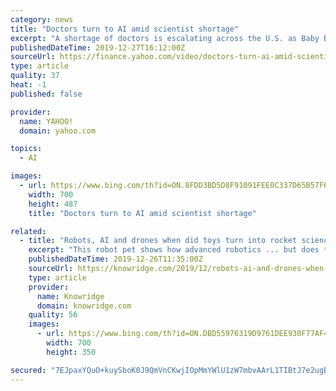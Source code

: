 ```yaml
---
category: news
title: "Doctors turn to AI amid scientist shortage"
excerpt: "A shortage of doctors is escalating across the U.S. as Baby Boomers continue to live longer. Pathologists, the scientists who study disease, have been hit particularly hard, leaving companies looking to incorporate artificial intelligence into disease scanning. Yahoo Finance’s Dan Roberts, Heidi Chung and Anjalee Khemlani discuss on YFi AM."
publishedDateTime: 2019-12-27T16:12:00Z
sourceUrl: https://finance.yahoo.com/video/doctors-turn-ai-amid-scientist-161227530.html
type: article
quality: 37
heat: -1
published: false

provider:
  name: YAHOO!
  domain: yahoo.com

topics:
  - AI

images:
  - url: https://www.bing.com/th?id=ON.8FDD3BD5D8F91091FEE0C337D65B57F6
    width: 700
    height: 487
    title: "Doctors turn to AI amid scientist shortage"

related:
  - title: "Robots, AI and drones when did toys turn into rocket science"
    excerpt: "This robot pet shows how advanced robotics ... but does that mean they’re getting better? Various reports indicate in 2020, artificial intelligence (AI) and machine learning will continue to be pervasive in our lives. This means buying toys could become an even trickier task than it currently is. There are some factors shoppers can consider."
    publishedDateTime: 2019-12-26T11:35:00Z
    sourceUrl: https://knowridge.com/2019/12/robots-ai-and-drones-when-did-toys-turn-into-rocket-science/
    type: article
    provider:
      name: Knowridge
      domain: knowridge.com
    quality: 56
    images:
      - url: https://www.bing.com/th?id=ON.DBD55976319D9761DEE930F77AF419D5
        width: 700
        height: 350

secured: "7EJpaxYQuO+kuySboK0J9QmVnCKwjIOpMmYWlU1zW7mbvAArL1TIBtJ7e2ugBdka5t8Jt3CDziTx9ub98cdpLCuJtLu/oZBpaEQL/TtqtuxiVZoGXGmeQbU77Jpc/zKfK7hYBM9z34SlSiOoeOnWJ86HLuFG8IKkfaqaod1ndGPrfAsw/G3NLvv6xwhPymN5LP0u/3RGlTz/RS2Aa1T/h07T6x/C1xLWcfvKkl2RZ4Yb84vb/1dcXu3/kl7RgADeFQS2KQmIPVzujdLRkIxaNA==;9sDdiICKIEsG2T7VIxQnfA=="
---
```


